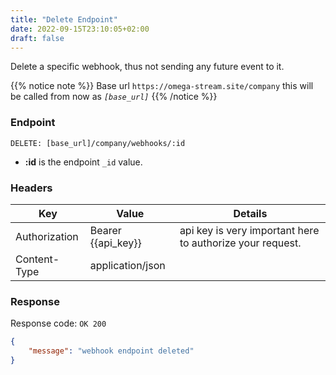 ```yaml
---
title: "Delete Endpoint"
date: 2022-09-15T23:10:05+02:00
draft: false
---
```


Delete a specific webhook, thus not sending any future event to it.

{{% notice note %}}
Base url `https://omega-stream.site/company` this will be called from now as *`[base_url]`*
{{% /notice %}}

### Endpoint
```url
DELETE: [base_url]/company/webhooks/:id
```

- **:id** is the endpoint `_id` value.
 
### Headers
| Key           | Value              | Details                                                 |
|---------------|--------------------|---------------------------------------------------------|
| Authorization | Bearer {{api_key}} | api key is very important here to authorize your request. |
| Content-Type  | application/json   |                                                         |

### Response
Response code: `OK 200`
```json
{
    "message": "webhook endpoint deleted"
}
```